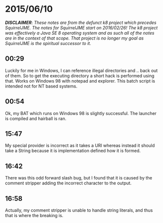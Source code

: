 # 2015/06/10

***DISCLAIMER***: _These notes are from the defunct k8 project which_
_precedes SquirrelJME. The notes for SquirrelJME start on 2016/02/26!_
_The k8 project was effectively a Java SE 8 operating system and as such_
_all of the notes are in the context of that scope. That project is no_
_longer my goal as SquirrelJME is the spiritual successor to it._

## 00:29

Luckily for me in Windows, I can reference illegal directories and .. back out
of them. So to get the executing directory a short hack is performed using
that. Works on Windows 98 with notepad and explorer. This batch script is
intended not for NT based systems.

## 00:54

Ok, my BAT which runs on Windows 98 is slightly successful. The launcher is
compiled and hairball is ran.

## 15:47

My special provider is incorrect as it takes a URI whereas instead it should
take a String because it is implementation defined how it is formed.

## 16:42

There was this odd forward slash bug, but I found that it is caused by the
comment stripper adding the incorrect character to the output.

## 16:58

Actually, my comment stripper is unable to handle string literals, and thus
that is where the breaking is.

